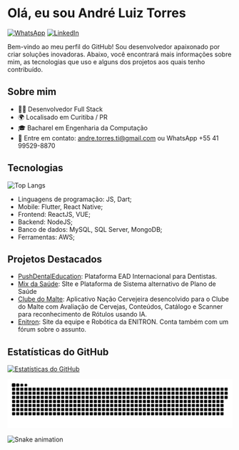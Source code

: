 # Olá, eu sou André Luiz Torres

[![WhatsApp](https://img.shields.io/badge/WhatsApp-25D366?style=for-the-badge&logo=whatsapp&logoColor=white)](https://api.whatsapp.com/send?phone=5541995298870&text=Me%20interessei%20pelo%20seu%20trabalho,%20podemos%20conversar%3F)
[![LinkedIn](https://img.shields.io/badge/LinkedIn-0077B5?style=for-the-badge&logo=linkedin&logoColor=white)](https://www.linkedin.com/in/andr%C3%A9-luiz-torres-b367a062/)


Bem-vindo ao meu perfil do GitHub! Sou desenvolvedor apaixonado por criar soluções inovadoras. Abaixo, você encontrará mais informações sobre mim, as tecnologias que uso e alguns dos projetos aos quais tenho contribuído.

## Sobre mim

- 👨‍💻 Desenvolvedor Full Stack
- 🌍 Localisado em Curitiba / PR
- 🎓 Bacharel em Engenharia da Computação
- 📧 Entre em contato: andre.torres.ti@gmail.com ou WhatsApp +55 41 99529-8870

## Tecnologias

![Top Langs](https://github-readme-stats.vercel.app/api/top-langs/?username=andreluiztorres&layout=compact)

- Linguagens de programação: 
  JS,
  Dart;
- Mobile: Flutter, React Native;
- Frontend: 
  ReactJS,
  VUE;
- Backend: 
  NodeJS;
- Banco de dados: 
  MySQL,
  SQL Server,
  MongoDB;
- Ferramentas: 
  AWS;

## Projetos Destacados

- [PushDentalEducation](https://pushdentaleducation.com/): Plataforma EAD Internacional para Dentistas.
- [Mix da Saúde](https://www.mixdasaude.com.br/): SIte e Plataforma de Sistema alternativo de Plano de Saúde
- [Clube do Malte](https://www.clubedomalte.com.br/app): Aplicativo Nação Cervejeira desencolvido para o Clube do Malte com Avaliação de Cervejas, Conteúdos, Catálogo e Scanner para reconhecimento de Rótulos usando IA.
- [Enitron](https://www.roboenitron.com.br/): Site da equipe e Robótica da ENITRON. Conta também com um fórum sobre o assunto.  


## Estatísticas do GitHub

[![Estatísticas do GitHub](https://github-readme-stats.vercel.app/api?username=andreluiztorres&show_icons=true&theme=dark)](https://github.com/andreluiztorres)

![snake gif](https://github.com/andreluiztorres/andreluiztorres/blob/output/github-contribution-grid-snake.svg)

![Snake animation](https://github-contributions-api.now.sh/v1/andreluiztorres)


